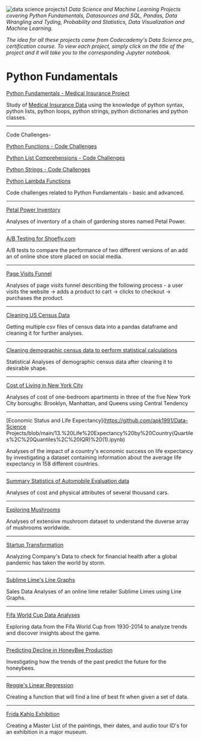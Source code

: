 ![data science projects1](https://user-images.githubusercontent.com/69665377/116743095-47902f00-a9ad-11eb-9993-56bddd445d6b.png)
*Data Science and Machine Learning Projects covering Python Fundamentals, Datasources and SQL, Pandas, Data Wrangling and Tyding, Probability and Statistics, Data Visualization and Machine Learning.*

*The idea for all these projects came from Codecademy's Data Science pro_ certification course.* 
*To view each project, simply click on the title of the project and it will take you to the corresponding Jupyter notebook.*

# Python Fundamentals
[Python Fundamentals - Medical Insurance Project](https://github.com/apk1991/Data-Science-Projects/blob/main/1-python-fundamentals-medical-insurance-project.ipynb)

Study of [Medical Insurance Data](https://www.kaggle.com/mirichoi0218/insurance) using the knowledge of python syntax, python lists, python loops, python strings, python dictionaries and python classes.
_______________________________________________________________________________________________________________________________
Code Challenges-

[Python Functions - Code Challenges](https://github.com/apk1991/Data-Science-Projects/blob/main/2-python-functions-code-challenges.ipynb)

[Python List Comprehensions - Code Challenges](https://github.com/apk1991/Data-Science-Projects/blob/main/3-python-list-comprehensions-code-challenges.ipynb)

[Python Strings - Code Challenges](https://github.com/apk1991/Data-Science-Projects/blob/main/4-python-strings-code-challenges.ipynb)

[Python Lambda Functions](https://github.com/apk1991/Data-Science-Projects/blob/main/6.%20Python%20Lambda%20Functions%20-%20Code%20challenges%20(1).ipynb)

Code challenges related to Python Fundamentals - basic and advanced.
_______________________________________________________________________________________________________________________________

[Petal Power Inventory](https://github.com/apk1991/Data-Science-Projects/blob/main/5.%20Python%20Pandas%20-%20Petal%20Power%20Inventory%20Project%20(1).ipynb)

Analyses of inventory of a chain of gardening stores named Petal Power.
_______________________________________________________________________________________________________________________________
[A/B Testing for Shoefly.com](https://github.com/apk1991/Data-Science-Projects/blob/main/7.%20A%2CB%20testing%20(Data%20Manipulation%20with%20pandas).ipynb)

A/B tests to compare the performance of two different versions of an add an of online shoe store placed on social media.
_______________________________________________________________________________________________________________________________
[Page Visits Funnel](https://github.com/apk1991/Data-Science-Projects/blob/main/8.%20Page%20visits%20funnel.ipynb)

Analyses of page visits funnel describing the following process - a user visits the website -> adds a product to cart -> clicks to checkout -> purchases the product.
______________________________________________________________________________________________________________________________
[Cleaning US Census Data](https://github.com/apk1991/Data-Science-Projects/blob/main/9.%20Cleaning%20US%20Census%20Data%20(1).ipynb)

Getting multiple csv files of census data into a pandas dataframe and cleaning it for further analyses.
____________________________________________________________________________________________________________________________

[Cleaning demographic census data to perform statistical calculations](https://github.com/apk1991/Data-Science-Projects/blob/main/10.%20Data%20Cleaning%20and%20Summary%20Statistics%20(1).ipynb)

Statistical Analyses of demographic census data after cleaning it to desirable shape.
____________________________________________________________________________________________________________________________

[Cost of Living in New York City](https://github.com/apk1991/Data-Science-Projects/blob/main/11.%20Central%20Tendency%20for%20Housing%20Data%20(1).ipynb)

Analyses of cost of one-bedroom apartments in three of the five New York City boroughs: Brooklyn, Manhattan, and Queens using Central Tendency

______________________________________________________________________________________________________________________________

[Economic Status and Life Expectancy](https://github.com/apk1991/Data-Science Projects/blob/main/13.%20Life%20Expectancy%20by%20Country(Quartiles%2C%20Quantiles%2C%20IQR)%20(1).ipynb)

Analyses of the impact of a country's economic success on life expectancy by investigating a dataset containing information about the average life expectancy in 158 different countries. 

________________________________________________________________________________________________________________________________

[Summary Statistics of Automobile Evaluation data](https://github.com/apk1991/Data-Science-Projects/blob/main/15.%20Summarizing%20Automobile%20Evaluation%20Data(Summary%20Statistics)%20(1).ipynb)

Analyses of cost and physical attributes of several thousand cars.

_________________________________________________________________________________________________________________________________

[Exploring Mushrooms](https://github.com/apk1991/Data-Science-Projects/blob/main/16.%20Exploring%20Mushrooms(Summary%20Statistics)%20(1).ipynb)

Analyses of extensive mushroom dataset to understand the duverse array of mushrooms worldwide.

__________________________________________________________________________________________________________________________________

[Startup Transformation](https://github.com/apk1991/Data-Science-Projects/blob/main/17.%20Startup%20Transformation%20(2).ipynb)

Analyzing Company's Data to check for financial health after a global pandemic has taken the world by storm.

__________________________________________________________________________________________________________________________________

[Sublime Lime's Line Graphs](https://github.com/apk1991/Data-Science-Projects/blob/main/19.%20Sublime%20Lime's%20Line%20Graphs.ipynb)

Sales Data Analyses of an online lime retailer Sublime Limes using Line Graphs.

___________________________________________________________________________________________________________________________________

[Fifa World Cup Data Analyses](https://github.com/apk1991/Data-Science-Projects/blob/main/22.%20Visualizing%20World%20Cup%20Data%20with%20Seaborn.ipynb)

Exploring data from the Fifa World Cup from 1930-2014 to analyze trends and discover insights about the game.
 
__________________________________________________________________________________________________________________________________

[Predicting Decline in HoneyBee Production](https://github.com/apk1991/Data-Science-Projects/blob/main/23.%20Honey%20Production-Supervised%20Learning%20Linear%20Regression.ipynb)

Investigating how the trends of the past predict the future for the honeybees.

____________________________________________________________________________________________________________________________________

[Reggie's Linear Regression](https://github.com/apk1991/Data-Science-Projects/blob/main/Reggie_Linear_Regression.ipynb)

Creating a function that will find a line of best fit when given a set of data.

____________________________________________________________________________________________________________________________________

[Frida Kahlo Exhibition](https://github.com/apk1991/Data-Science-Projects/blob/main/frida_project.ipynb)

Creating a Master List of the paintings, their dates, and  audio tour ID's for an exhibition in a major museum.
























